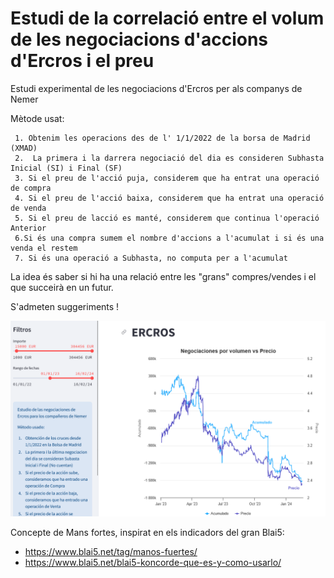 # Estudi de la correlació entre el volum de les negociacions d'accions d'Ercros i el preu

Estudi experimental de les negociacions d'Ercros per als companys de Nemer

Mètode usat:

     1. Obtenim les operacions des de l' 1/1/2022 de la borsa de Madrid (XMAD)
     2.  La primera i la darrera negociació del dia es consideren Subhasta Inicial (SI) i Final (SF)
     3. Si el preu de l'acció puja, considerem que ha entrat una operació de compra
     4. Si el preu de l'acció baixa, considerem que ha entrat una operació de venda
     5. Si el preu de lacció es manté, considerem que continua l'operació Anterior
     6.Si és una compra sumem el nombre d'accions a l'acumulat i si és una venda el restem
     7. Si és una operació a Subhasta, no computa per a l'acumulat


La idea és saber si hi ha una relació entre les "grans" compres/vendes i el que succeirà en un futur.

S'admeten suggeriments !


![NegociacionsErcros](NegociacionsErcros.png)

Concepte de Mans fortes, inspirat en els indicadors del gran Blai5: 
- https://www.blai5.net/tag/manos-fuertes/
- https://www.blai5.net/blai5-koncorde-que-es-y-como-usarlo/



